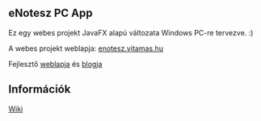 ## eNotesz PC App

Ez egy webes projekt JavaFX alapú változata Windows PC-re tervezve. :) 

A webes projekt weblapja: [enotesz.vitamas.hu](http://enotesz.vitamas.hu)

Fejlesztő [weblapja](http://vitamas.hu) és [blogja](http://blog.vitamas.hu)

## Információk

[Wiki](https://github.com/vitozy/eNoteszAppPC/wiki)
